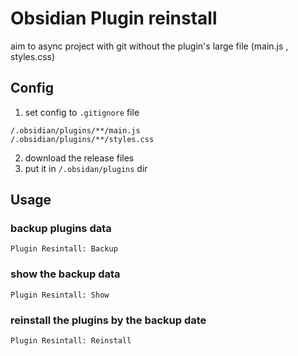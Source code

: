 # Obsidian Plugin reinstall

aim to async project with git without the plugin's large file (main.js , styles.css)

## Config

1. set config to `.gitignore` file

```
/.obsidian/plugins/**/main.js
/.obsidian/plugins/**/styles.css
```

2. download the release files
3. put it in `/.obsidan/plugins` dir

## Usage

### backup plugins data

```
Plugin Resintall: Backup
```

### show the backup data

```
Plugin Resintall: Show
```

### reinstall the plugins by the backup date

```
Plugin Resintall: Reinstall
```
